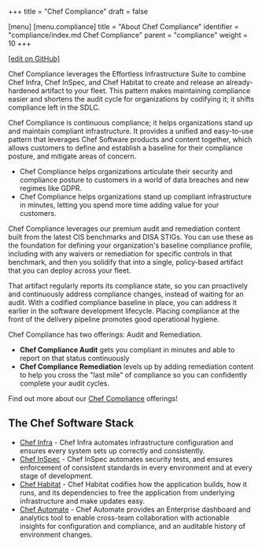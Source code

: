 +++
title = "Chef Compliance"
draft = false

[menu]
  [menu.compliance]
    title = "About Chef Compliance"
    identifier = "compliance/index.md Chef Compliance"
    parent = "compliance"
    weight = 10
+++

[\[edit on GitHub\]](https://github.com/chef/???/_index.md)

Chef Compliance leverages the Effortless Infrastructure Suite to combine Chef Infra, Chef InSpec, and Chef Habitat to create and release an already-hardened artifact to your fleet. This pattern makes maintaining compliance easier and shortens the audit cycle for organizations by codifying it; it shifts compliance left in the SDLC.

Chef Compliance is continuous compliance; it helps organizations stand up and maintain compliant infrastructure. It provides a unified and easy-to-use pattern that leverages Chef Software products and content together, which allows customers to define and establish a baseline for their compliance posture, and mitigate areas of concern.

* Chef Compliance helps organizations articulate their security and compliance posture to customers in a world of data breaches and new regimes like GDPR.
* Chef Compliance helps organizations stand up compliant infrastructure in minutes, letting you spend more time adding value for your customers.

Chef Compliance leverages our premium audit and remediation content built from the latest CIS benchmarks and DISA STIGs. You can use these as the foundation for defining your organization's baseline compliance profile, including with any waivers or remediation for specific controls in that benchmark, and then you solidify that into a single, policy-based artifact that you can deploy across your fleet.

That artifact regularly reports its compliance state, so you can proactively and continuously address compliance changes, instead of waiting for an audit. With a codified compliance baseline in place, you can address it earlier in the software development lifecycle. Placing compliance at the front of the delivery pipeline promotes good operational hygiene.

Chef Compliance has two offerings: Audit and Remediation.

* **Chef Compliance Audit** gets you compliant in minutes and able to report on that status continuously
* **Chef Compliance Remediation** levels up by adding remediation content to help you cross the "last mile" of compliance so you can confidently complete your audit cycles.

Find out more about our [Chef Compliance](https://www.chef.io/products/chef-compliance/) offerings!

## The Chef Software Stack

* [Chef Infra](https://github.com/chef/chef) - Chef Infra automates infrastructure configuration and ensures every system sets up correctly and consistently.
* [Chef InSpec](https://github.com/inspec/inspec) - Chef InSpec automates security tests, and ensures enforcement of consistent standards in every environment and at every stage of development.
* [Chef Habitat](https://github.com/habitat-sh/habitat) - Chef Habitat codifies how the application builds, how it runs, and its dependencies to free the application from underlying infrastructure and make updates easy.
* [Chef Automate](https://github.com/chef/automate) - Chef Automate provides an Enterprise dashboard and analytics tool to enable cross-team collaboration with actionable insights for configuration and compliance, and an auditable history of environment changes.
